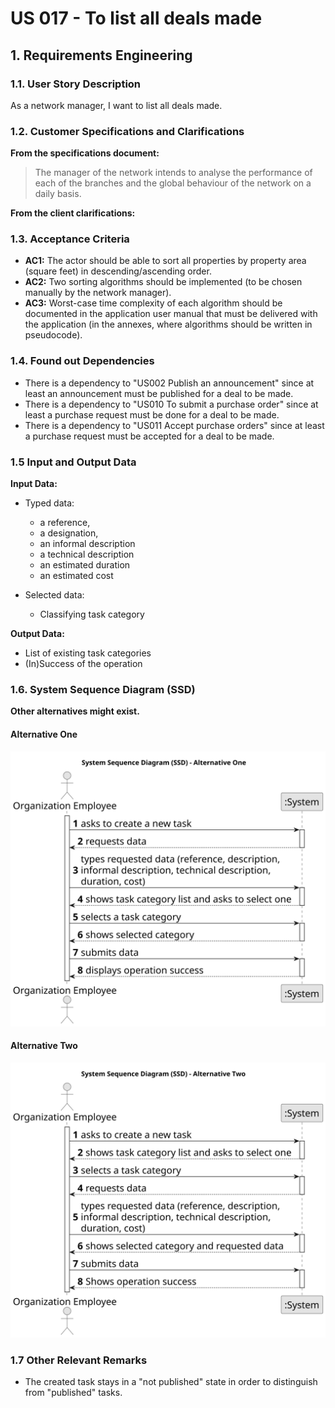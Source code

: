 # US 017 - To list all deals made

## 1. Requirements Engineering

### 1.1. User Story Description

As a network manager, I want to list all deals made.

### 1.2. Customer Specifications and Clarifications

**From the specifications document:**

> The manager of the network intends to analyse the performance of each of the branches and the global behaviour of the
> network on a daily basis.

**From the client clarifications:**

[//]: # (> **Question:** Which is the unit of measurement used to estimate duration?)

[//]: # (>)

[//]: # (> **Answer:** Duration is estimated in days.)

[//]: # ()

[//]: # ()

[//]: # (> **Question:** Monetary data is expressed in any particular currency?)

[//]: # (>)

[//]: # (> **Answer:** Monetary data &#40;e.g. estimated cost of a task&#41; is indicated in POTs &#40;virtual currency internal to the)

[//]: # (> platform&#41;.)

### 1.3. Acceptance Criteria

* **AC1:** The actor should be able to sort all properties by property area (square feet) in descending/ascending order.
* **AC2:** Two sorting algorithms should be implemented (to be chosen manually by the network manager).
* **AC3:** Worst-case time complexity of each algorithm should be documented in the application user manual that must be
  delivered with the application (in the annexes, where algorithms should be
  written in pseudocode).

### 1.4. Found out Dependencies

* There is a dependency to "US002 Publish an announcement" since at least an announcement must be published for a deal
  to be made.
* There is a dependency to "US010 To submit a purchase order" since at least a purchase request must be done for a deal
  to be made.
* There is a dependency to "US011 Accept purchase orders" since at least a purchase request must be accepted for a deal
  to be made.

### 1.5 Input and Output Data

**Input Data:**

* Typed data:
    * a reference,
    * a designation,
    * an informal description
    * a technical description
    * an estimated duration
    * an estimated cost

* Selected data:
    * Classifying task category

**Output Data:**

* List of existing task categories
* (In)Success of the operation

### 1.6. System Sequence Diagram (SSD)

**Other alternatives might exist.**

#### Alternative One

![System Sequence Diagram - Alternative One](svg/us006-system-sequence-diagram-alternative-one.svg)

#### Alternative Two

![System Sequence Diagram - Alternative Two](svg/us006-system-sequence-diagram-alternative-two.svg)

### 1.7 Other Relevant Remarks

* The created task stays in a "not published" state in order to distinguish from "published" tasks.